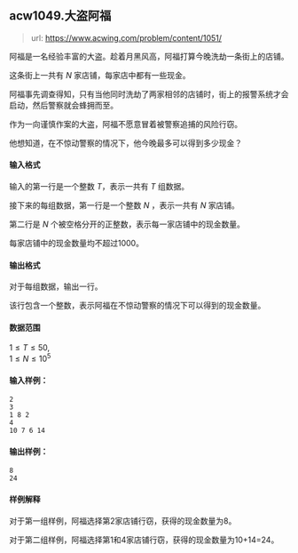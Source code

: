 ## acw1049.大盗阿福

> url: https://www.acwing.com/problem/content/1051/

阿福是一名经验丰富的大盗。趁着月黑风高，阿福打算今晚洗劫一条街上的店铺。

这条街上一共有 $N$ 家店铺，每家店中都有一些现金。

阿福事先调查得知，只有当他同时洗劫了两家相邻的店铺时，街上的报警系统才会启动，然后警察就会蜂拥而至。

作为一向谨慎作案的大盗，阿福不愿意冒着被警察追捕的风险行窃。

他想知道，在不惊动警察的情况下，他今晚最多可以得到多少现金？

#### 输入格式

输入的第一行是一个整数 $T$，表示一共有 $T$ 组数据。

接下来的每组数据，第一行是一个整数 $N$ ，表示一共有 $N$ 家店铺。

第二行是 $N$ 个被空格分开的正整数，表示每一家店铺中的现金数量。

每家店铺中的现金数量均不超过1000。

#### 输出格式

对于每组数据，输出一行。

该行包含一个整数，表示阿福在不惊动警察的情况下可以得到的现金数量。

#### 数据范围

$1 \le T \le 50$,  
$1 \le N \le 10^5$

#### 输入样例：

```
2
3
1 8 2
4
10 7 6 14
```

#### 输出样例：

```
8
24
```


#### 样例解释

对于第一组样例，阿福选择第2家店铺行窃，获得的现金数量为8。

对于第二组样例，阿福选择第1和4家店铺行窃，获得的现金数量为10+14=24。